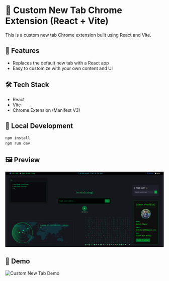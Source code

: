 # 🚀 Custom New Tab Chrome Extension (React + Vite)

This is a custom new tab Chrome extension built using React and Vite.

## 🌟 Features
- Replaces the default new tab with a React app
- Easy to customize with your own content and UI

## 🛠 Tech Stack
- React
- Vite
- Chrome Extension (Manifest V3)

## 🧪 Local Development

```bash
npm install
npm run dev

```

## 🖼 Preview

![Custom New Tab Screenshot](./public/screencapture-localhost-5173-2025-07-26-19_04_58.png)
## 🚀 Demo

![Custom New Tab Demo](./public/Demo.gif)
